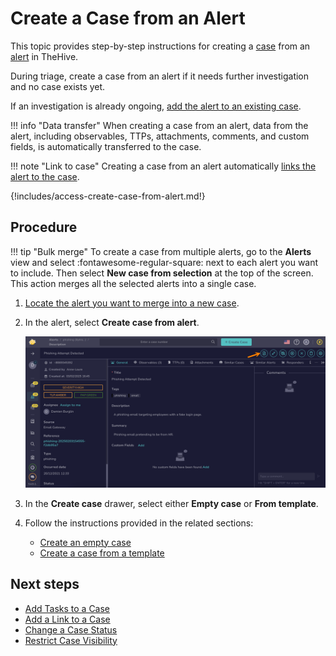 # Create a Case from an Alert

This topic provides step-by-step instructions for creating a [case](../cases/about-cases.md) from an [alert](about-alerts.md) in TheHive.

During triage, create a case from an alert if it needs further investigation and no case exists yet. 

If an investigation is already ongoing, [add the alert to an existing case](add-an-alert-to-an-existing-case.md).

!!! info "Data transfer"
    When creating a case from an alert, data from the alert, including observables, TTPs, attachments, comments, and custom fields, is automatically transferred to the case.

!!! note "Link to case"
    Creating a case from an alert automatically [links the alert to the case](../cases/view-alerts-linked-to-a-case.md).

{!includes/access-create-case-from-alert.md!}

<h2>Procedure</h2>

!!! tip "Bulk merge"
    To create a case from multiple alerts, go to the **Alerts** view and select :fontawesome-regular-square: next to each alert you want to include. Then select **New case from selection** at the top of the screen. This action merges all the selected alerts into a single case.

1. [Locate the alert you want to merge into a new case](./search-for-alerts/find-an-alert.md).

2. In the alert, select **Create case from alert**.

    ![Create case from alert](/thehive/images/user-guides/analyst-corner/cases/create-case-from-alert.png)

3. In the **Create case** drawer, select either **Empty case** or **From template**.

4. Follow the instructions provided in the related sections:

    * [Create an empty case](../cases/create-a-new-case.md#create-an-empty-case)
    * [Create a case from a template](../cases/create-a-new-case.md#create-a-case-from-a-template)

<h2>Next steps</h2>

* [Add Tasks to a Case](../cases/add-tasks-to-a-case.md)
* [Add a Link to a Case](../cases/case-links/add-a-link-to-a-case.md)
* [Change a Case Status](../cases/change-status-case.md)
* [Restrict Case Visibility](../cases/case-visibility/restrict-visibility-case.md)